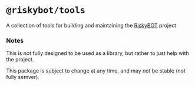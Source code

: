 # `@riskybot/tools`

A collection of tools for building and maintaining the [RiskyBOT](https://github.com/RiskyMH/RiskyBOT) project

### Notes

This is not fully designed to be used as a library, but rather to just help with the project.

This package is subject to change at any time, and may not be stable (not fully semver).
